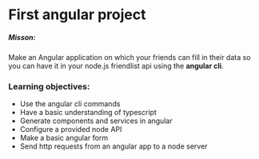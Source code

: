 # First angular project

##### Misson:

Make an Angular application on which your friends can fill in their data so you can have it in your node.js friendlist api
using the **angular cli**.
    
### Learning objectives:

- Use the angular cli commands
- Have a basic understanding of typescript
- Generate components and services in angular
- Configure a provided node API
- Make a basic angular form
- Send http requests from an angular app to a node server